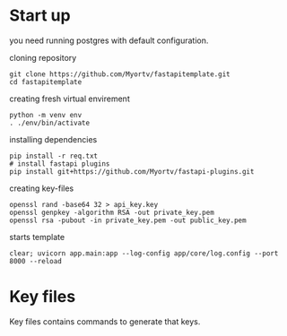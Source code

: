 <h1> Start up</h1>

you need running postgres with default configuration.

cloning repository
```
git clone https://github.com/Myortv/fastapitemplate.git
cd fastapitemplate
```
creating fresh virtual envirement
```
python -m venv env
. ./env/bin/activate
```
installing dependencies
```
pip install -r req.txt
# install fastapi plugins
pip install git+https://github.com/Myortv/fastapi-plugins.git
```
creating key-files
```
openssl rand -base64 32 > api_key.key
openssl genpkey -algorithm RSA -out private_key.pem
openssl rsa -pubout -in private_key.pem -out public_key.pem
```
starts template
```
clear; uvicorn app.main:app --log-config app/core/log.config --port 8000 --reload
```


<h1> Key files</h1>

Key files contains commands to generate that keys.


